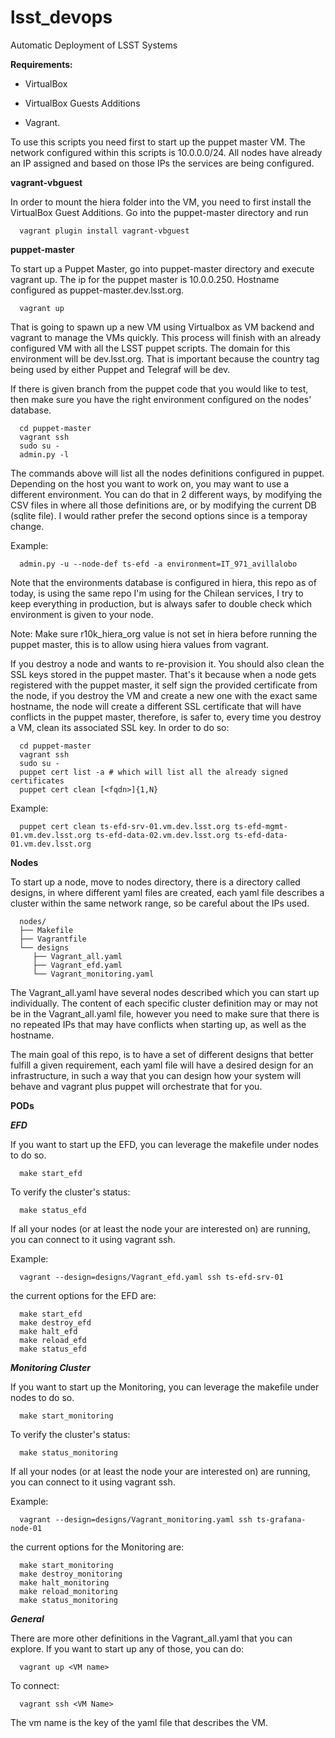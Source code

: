 # lsst_devops
Automatic Deployment of LSST Systems

**Requirements:**

   * VirtualBox

   * VirtualBox Guests Additions

   * Vagrant.

To use this scripts you need first to start up the puppet master VM. The network configured within this scripts is 10.0.0.0/24. All nodes have already an IP assigned and based on those IPs the services are being configured.

**vagrant-vbguest**

In order to mount the hiera folder into the VM, you need to first install the VirtualBox Guest Additions. Go into the puppet-master directory and run

      vagrant plugin install vagrant-vbguest

**puppet-master**

To start up a Puppet Master, go into puppet-master directory and execute vagrant up. The ip for the puppet master is 10.0.0.250. Hostname configured as puppet-master.dev.lsst.org.

      vagrant up

That is going to spawn up a new VM using Virtualbox as VM backend and vagrant to manage the VMs quickly. This process will finish with an already configured VM with all the LSST puppet scripts. The domain for this environment will be dev.lsst.org. That is important because the country tag being used by either Puppet and Telegraf will be dev.

If there is given branch from the puppet code that you would like to test, then make sure you have the right environment configured on the nodes' database.

      cd puppet-master
      vagrant ssh 
      sudo su -
      admin.py -l

The commands above will list all the nodes definitions configured in puppet. Depending on the host you want to work on, you may want to use a different environment. You can do that in 2 different ways, by modifying the CSV files in where all those definitions are, or by modifying the current DB (sqlite file). I would rather prefer the second options since is a temporay change.

Example: 

      admin.py -u --node-def ts-efd -a environment=IT_971_avillalobo

Note that the environments database is configured in hiera, this repo as of today, is using the same repo I'm using for the Chilean services, I try to keep everything in production, but is always safer to double check which environment is given to your node.

Note: Make sure r10k_hiera_org value is not set in hiera before running the puppet master, this is to allow using hiera values from vagrant.

If you destroy a node and wants to re-provision it. You should also clean the SSL keys stored in the puppet master. That's it because when a node gets registered with the puppet master, it self sign the provided certificate from the node, if you destroy the VM and create a new one with the exact same hostname, the node will create a different SSL certificate that will have conflicts in the puppet master, therefore, is safer to, every time you destroy a VM, clean its associated SSL key. In order to do so:

      cd puppet-master
      vagrant ssh 
      sudo su -
      puppet cert list -a # which will list all the already signed certificates
      puppet cert clean [<fqdn>]{1,N}

Example:

      puppet cert clean ts-efd-srv-01.vm.dev.lsst.org ts-efd-mgmt-01.vm.dev.lsst.org ts-efd-data-02.vm.dev.lsst.org ts-efd-data-01.vm.dev.lsst.org

**Nodes**

To start up a node, move to nodes directory, there is a directory called designs, in where different yaml files are created, each yaml file describes a cluster within the same network range, so be careful about the IPs used.

      nodes/
      ├── Makefile
      ├── Vagrantfile
      └── designs
         ├── Vagrant_all.yaml
         ├── Vagrant_efd.yaml
         └── Vagrant_monitoring.yaml

The Vagrant_all.yaml have several nodes described which you can start up individually. The content of each specific cluster definition may or may not be in the Vagrant_all.yaml file, however you need to make sure that there is no repeated IPs that may have conflicts when starting up, as well as the hostname.

The main goal of this repo, is to have a set of different designs that better fulfill a given requirement, each yaml file will have a desired design for an infrastructure, in such a way that you can design how your system will behave and vagrant plus puppet will orchestrate that for you.

**PODs**

***EFD***

If you want to start up the EFD, you can leverage the makefile under nodes to do so.

      make start_efd

To verify the cluster's status:

      make status_efd      

If all your nodes (or at least the node your are interested on) are running, you can connect to it using vagrant ssh.

Example:

      vagrant --design=designs/Vagrant_efd.yaml ssh ts-efd-srv-01

the current options for the EFD are:

      make start_efd
      make destroy_efd
      make halt_efd
      make reload_efd
      make status_efd

***Monitoring Cluster***

If you want to start up the Monitoring, you can leverage the makefile under nodes to do so.

      make start_monitoring

To verify the cluster's status:

      make status_monitoring

If all your nodes (or at least the node your are interested on) are running, you can connect to it using vagrant ssh.

Example:

      vagrant --design=designs/Vagrant_monitoring.yaml ssh ts-grafana-node-01

the current options for the Monitoring are:

      make start_monitoring
      make destroy_monitoring
      make halt_monitoring
      make reload_monitoring
      make status_monitoring

***General***

There are more other definitions in the Vagrant_all.yaml that you can explore. If you want to start up any of those, you can do:

      vagrant up <VM name>

To connect:

      vagrant ssh <VM Name>

The vm name is the key of the yaml file that describes the VM.